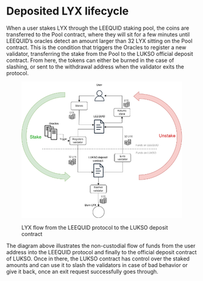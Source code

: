 # Deposited LYX lifecycle

When a user stakes LYX through the LEEQUID staking pool, the coins are transferred to the Pool contract, where they will sit for a few minutes until LEEQUID’s oracles detect an amount larger than 32 LYX sitting on the Pool contract. This is the condition that triggers the Oracles to register a new validator, transferring the stake from the Pool to the LUKSO official deposit contract. From here, the tokens can either be burned in the case of slashing, or sent to the withdrawal address when the validator exits the protocol.

<figure><img src="../.gitbook/assets/LYXFLOW.png" alt=""><figcaption><p>LYX flow from the LEEQUID protocol to the LUKSO deposit contract</p></figcaption></figure>

The diagram above illustrates the non-custodial flow of funds from the user address into the LEEQUID protocol and finally to the official deposit contract of LUKSO. Once in there, the LUKSO contract has control over the staked amounts and can use it to slash the validators in case of bad behavior or give it back, once an exit request successfully goes through.
